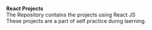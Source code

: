 <b> React Projects </b> <br>
The Repository contains the projects using React JS <br>
These projects are a part of self practice durng laerning.
